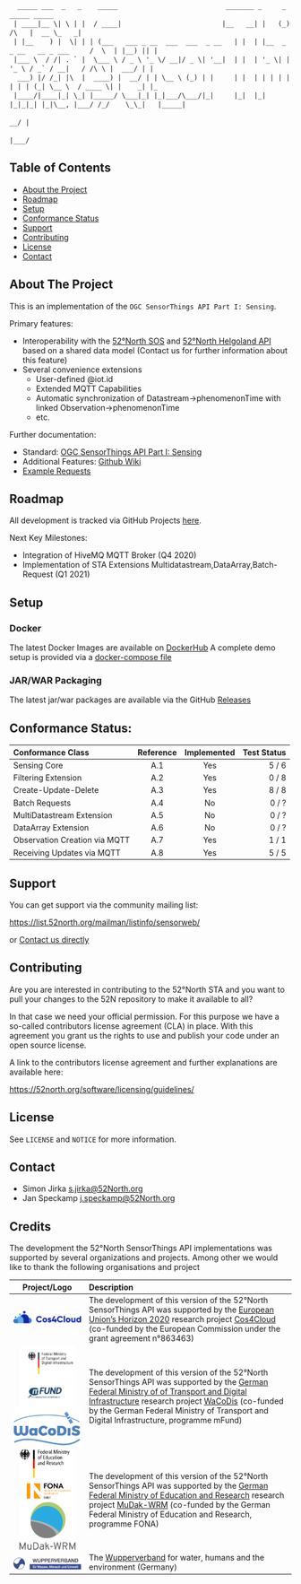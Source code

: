 ```
  _____ ___  _   _    _____                           _______ _     _                            _____ _____ 
 | ____|__ \| \ | |  / ____|                         |__   __| |   (_)                     /\   |  __ \_   _|
 | |__    ) |  \| | | (___   ___ _ __  ___  ___  _ __   | |  | |__  _ _ __   __ _ ___     /  \  | |__) || |  
 |___ \  / /| . ` |  \___ \ / _ \ '_ \/ __|/ _ \| '__|  | |  | '_ \| | '_ \ / _` / __|   / /\ \ |  ___/ | |  
  ___) |/ /_| |\  |  ____) |  __/ | | \__ \ (_) | |     | |  | | | | | | | | (_| \__ \  / ____ \| |    _| |_ 
 |____/|____|_| \_| |_____/ \___|_| |_|___/\___/|_|     |_|  |_| |_|_|_| |_|\__, |___/ /_/    \_\_|   |_____|
                                                                            __/ |                           
                                                                           |___/                            
```

## Table of Contents

* [About the Project](#about-the-project)
* [Roadmap](#roadmap)
* [Setup](#setup)
* [Conformance Status](#conformance-status)
* [Support](#support)
* [Contributing](#contributing)
* [License](#license)
* [Contact](#contact)

## About The Project

This is an implementation of the `OGC SensorThings API Part I: Sensing`.

Primary features:
* Interoperability with the [52°North SOS](https://github.com/52North/SOS/) and [52°North Helgoland API](https://github.com/52North/sensorweb-server-helgoland) based on a shared data model (Contact us for further information about this feature)
* Several convenience extensions
  * User-defined @iot.id
  * Extended MQTT Capabilities
  * Automatic synchronization of Datastream->phenomenonTime with linked Observation->phenomenonTime
  * etc.

Further documentation:
* Standard: [OGC SensorThings API Part I: Sensing](https://github.com/opengeospatial/sensorthings)
* Additional Features: [Github Wiki](https://github.com/52North/sensorweb-server-sta/wiki)
* [Example Requests](https://github.com/52North/sensorweb-server-sta/wiki/Example-Requests)

## Roadmap
All development is tracked via GitHub Projects [here](https://github.com/52North/sensorweb-server-sta/projects/4).

Next Key Milestones:
 - Integration of HiveMQ MQTT Broker (Q4 2020)
 - Implementation of STA Extensions Multidatastream,DataArray,Batch-Request (Q1 2021)

## Setup
### Docker
The latest Docker Images are available on [DockerHub](https://hub.docker.com/r/52north/sensorweb-server-sta)
A complete demo setup is provided via a [docker-compose file](docker-compose.yml)

### JAR/WAR Packaging
The latest jar/war packages are available via the GitHub [Releases](https://github.com/52North/sensorweb-server-sta/releases)

## Conformance Status:

| Conformance Class                     | Reference | Implemented |Test Status |
|:--------------------------------------|:---------:|:-----------:|-----------:|
| Sensing Core                          | A.1       | Yes         |   5 / 6    |
| Filtering Extension                   | A.2       | Yes         |   0 / 8    |
| Create-Update-Delete                  | A.3       | Yes         |   8 / 8    |
| Batch Requests                        | A.4       | No          |   0 / ?    |
| MultiDatastream Extension             | A.5       | No          |   0 / ?    |
| DataArray Extension                   | A.6       | No          |   0 / ?    |
| Observation Creation via MQTT         | A.7       | Yes         |   1 / 1    |
| Receiving Updates via MQTT            | A.8       | Yes         |   5 / 5    |


## Support

You can get support via the community mailing list:

https://list.52north.org/mailman/listinfo/sensorweb/

or [Contact us directly](#contact)

## Contributing

Are you are interested in contributing to the 52°North STA and you want to pull your changes to the 52N repository to make it available to all?

In that case we need your official permission. For this purpose we have a so-called contributors license agreement (CLA) in place. With this agreement you grant us the rights to use and publish your code under an open source license.

A link to the contributors license agreement and further explanations are available here:

https://52north.org/software/licensing/guidelines/

## License

See `LICENSE` and `NOTICE` for more information.

## Contact
 - Simon Jirka <s.jirka@52North.org>
 - Jan Speckamp <j.speckamp@52North.org>
 

## Credits

The development the 52°North SensorThings API implementations was supported by several organizations and projects. Among other we would like to thank the following organisations and project

| Project/Logo | Description |
| :-------------: | :------------- |
| <a target="_blank" href="https://cos4cloud-eosc.eu/"><img alt="Cos4Cloud - Co-designed citizen observatories for the EOS-Cloud" align="middle" width="172" src="https://raw.githubusercontent.com/52North/sos/develop/spring/views/src/main/webapp/static/images/funding/cos4cloud.png" /></a> | The development of this version of the 52&deg;North SensorThings API was supported by the <a target="_blank" href="https://ec.europa.eu/programmes/horizon2020/">European Union’s Horizon 2020</a> research project <a target="_blank" href="https://cos4cloud-eosc.eu/">Cos4Cloud</a> (co-funded by the European Commission under the grant agreement n&deg;863463) |
| <a target="_blank" href="https://www.bmvi.de/"><img alt="BMVI" align="middle" width="100" src="https://raw.githubusercontent.com/52North/sos/develop/spring/views/src/main/webapp/static/images/funding/bmvi-logo-en.png"/></a><a target="_blank" href="https://www.bmvi.de/DE/Themen/Digitales/mFund/Ueberblick/ueberblick.html"><img alt="mFund" align="middle" width="100" src="https://raw.githubusercontent.com/52North/sos/develop/spring/views/src/main/webapp/static/images/funding/mFund.jpg"/></a><a target="_blank" href="http://wacodis.fbg-hsbo.de/"><img alt="WaCoDis - Water management Copernicus services for the determination of substance inputs into waters and dams within the framework of environmental monitoring" align="middle" width="126" src="https://raw.githubusercontent.com/52North/sos/develop/spring/views/src/main/webapp/static/images/funding/wacodis-logo.png"/></a> | The development of this version of the 52&deg;North SensorThings API was supported by the <a target="_blank" href="https://www.bmvi.de/"> German Federal Ministry of of Transport and Digital Infrastructure</a> research project <a target="_blank" href="http://wacodis.fbg-hsbo.de/">WaCoDis</a> (co-funded by the German Federal Ministry of Transport and Digital Infrastructure, programme mFund) |
| <a target="_blank" href="https://bmbf.de/"><img alt="BMBF" align="middle" width="100" src="https://raw.githubusercontent.com/52North/sos/develop/spring/views/src/main/webapp/static/images/funding/bmbf_logo_neu_eng.png"/></a><a target="_blank" href="https://www.fona.de/"><img alt="FONA" align="middle" width="100" src="https://raw.githubusercontent.com/52North/sos/develop/spring/views/src/main/webapp/static/images/funding/fona.png"/></a><a target="_blank" href="https://colabis.de/"><img alt="Multidisciplinary data acquisition as the key for a globally applicable water resource management (MuDak-WRM)" align="middle" width="100" src="https://raw.githubusercontent.com/52North/sos/develop/spring/views/src/main/webapp/static/images/funding/mudak_wrm_logo.png"/></a> | The development of this version of the 52&deg;North SensorThings API was supported by the <a target="_blank" href="https://www.bmbf.de/"> German Federal Ministry of Education and Research</a> research project <a target="_blank" href="http://www.mudak-wrm.kit.edu/">MuDak-WRM</a> (co-funded by the German Federal Ministry of Education and Research, programme FONA) |
| <a target="_blank" href="http://www.wupperverband.de"><img alt="Wupperverband" align="middle" width="196" src="https://raw.githubusercontent.com/52North/sos/develop/spring/views/src/main/webapp/static/images/funding/logo_wv.jpg"/></a> | The <a target="_blank" href="http://www.wupperverband.de/">Wupperverband</a> for water, humans and the environment (Germany) |
